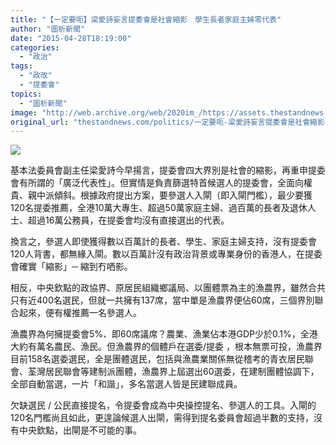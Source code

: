```yaml
---
title: "【一定要呃】梁愛詩妄言提委會是社會縮影　學生長者家庭主婦零代表"
author: "圖析新聞"
date: "2015-04-28T18:19:00"
categories:
  - "政治"
tags:
  - "政改"
  - "提委會"
topics:
  - "圖析新聞"
image: "http://web.archive.org/web/2020im_/https://assets.thestandnews.com/media/photos/1200-14_0Z1l8.png"
original_url: "thestandnews.com/politics/一定要呃-梁愛詩妄言提委會是社會縮影-學生長者家庭主婦零代表"
---
```

![](http://web.archive.org/web/2020im_/https://assets.thestandnews.com/media/photos/1200-14_0Z1l8.png)

基本法委員會副主任梁愛詩今早揚言，提委會四大界別是社會的縮影，再重申提委會有所謂的「廣泛代表性」。但實情是負責篩選特首候選人的提委會，全面向權貴、親中派傾斜。根據政府提出方案，要參選人入閘（即入閘門檻），最少要獲120名提委推薦，全港10萬大專生、超過50萬家庭主婦、過百萬的長者及退休人士、超過16萬公務員，在提委會均沒有直接選出的代表。

換言之，參選人即使獲得數以百萬計的長者、學生、家庭主婦支持，沒有提委會120人背書，都無緣入閘。數以百萬計沒有政治背景或專業身份的香港人，在提委會確實「縮影」─ 縮到冇哂影。

相反，中央欽點的政協界、原居民組織鄉議局、以團體票為主的漁農界，雖然合共只有近400名選民，但就一共擁有137席，當中單是漁農界便佔60席，三個界別聯合起來，便有權推薦一名參選人。

漁農界為何擁提委會5%、即60席議席？農業、漁業佔本港GDP少於0.1%，全港大約有萬名農民、漁民。但漁農界的個體戶在選委/提委 ，根本無票可投，漁農界目前158名選委選民，全是團體選民，包括與漁農業關係無從稽考的青衣居民聯會、荃灣居民聯會等建制派團體，漁農界上屆選出60選委，在建制團體協調下，全部自動當選，一片「和諧」，多名當選人皆是民建聯成員。

欠缺選民 / 公民直接提名，令提委會成為中央操控提名、參選人的工具。入閘的120名門檻尚且如此，更遑論候選人出閘，需得到提名委員會超過半數的支持，沒有中央欽點，出閘是不可能的事。